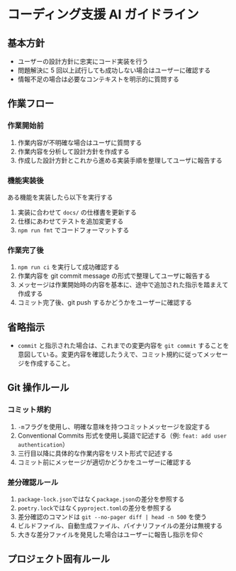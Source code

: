 # コーディング支援 AI ガイドライン

## 基本方針

- ユーザーの設計方針に忠実にコード実装を行う
- 問題解決に 5 回以上試行しても成功しない場合はユーザーに確認する
- 情報不足の場合は必要なコンテキストを明示的に質問する

## 作業フロー

### 作業開始前

1. 作業内容が不明確な場合はユーザに質問する
2. 作業内容を分析して設計方針を作成する
3. 作成した設計方針とこれから進める実装手順を整理してユーザに報告する

### 機能実装後

ある機能を実装したら以下を実行する

1. 実装に合わせて `docs/` の仕様書を更新する
2. 仕様にあわせてテストを追加変更する
3. `npm run fmt` でコードフォーマットする

### 作業完了後

1. `npm run ci` を実行して成功確認する
2. 作業内容を git commit message の形式で整理してユーザに報告する
3. メッセージは作業開始時の内容を基本に、途中で追加された指示を踏まえて作成する
4. コミット完了後、git push するかどうかをユーザーに確認する

## 省略指示

- `commit` と指示された場合は、これまでの変更内容を `git commit` することを意図している。変更内容を確認したうえで、コミット規約に従ってメッセージを作成すること。

## Git 操作ルール

### コミット規約

1. `-m`フラグを使用し、明確な意味を持つコミットメッセージを設定する
2. Conventional Commits 形式を使用し英語で記述する（例: `feat: add user authentication`）
3. 三行目以降に具体的な作業内容をリスト形式で記述する
4. コミット前にメッセージが適切かどうかをユーザーに確認する

### 差分確認ルール

1. `package-lock.json`ではなく`package.json`の差分を参照する
2. `poetry.lock`ではなく`pyproject.toml`の差分を参照する
3. 差分確認のコマンドは `git --no-pager diff | head -n 500` を使う
4. ビルドファイル、自動生成ファイル、バイナリファイルの差分は無視する
5. 大きな差分ファイルを発見した場合はユーザーに報告し指示を仰ぐ

## プロジェクト固有ルール
